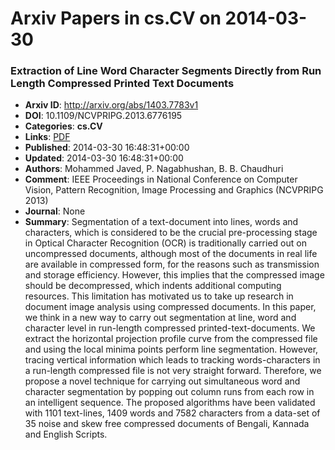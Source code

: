 # Arxiv Papers in cs.CV on 2014-03-30
### Extraction of Line Word Character Segments Directly from Run Length Compressed Printed Text Documents
- **Arxiv ID**: http://arxiv.org/abs/1403.7783v1
- **DOI**: 10.1109/NCVPRIPG.2013.6776195
- **Categories**: **cs.CV**
- **Links**: [PDF](http://arxiv.org/pdf/1403.7783v1)
- **Published**: 2014-03-30 16:48:31+00:00
- **Updated**: 2014-03-30 16:48:31+00:00
- **Authors**: Mohammed Javed, P. Nagabhushan, B. B. Chaudhuri
- **Comment**: IEEE Proceedings in National Conference on Computer Vision, Pattern
  Recognition, Image Processing and Graphics (NCVPRIPG 2013)
- **Journal**: None
- **Summary**: Segmentation of a text-document into lines, words and characters, which is considered to be the crucial pre-processing stage in Optical Character Recognition (OCR) is traditionally carried out on uncompressed documents, although most of the documents in real life are available in compressed form, for the reasons such as transmission and storage efficiency. However, this implies that the compressed image should be decompressed, which indents additional computing resources. This limitation has motivated us to take up research in document image analysis using compressed documents. In this paper, we think in a new way to carry out segmentation at line, word and character level in run-length compressed printed-text-documents. We extract the horizontal projection profile curve from the compressed file and using the local minima points perform line segmentation. However, tracing vertical information which leads to tracking words-characters in a run-length compressed file is not very straight forward. Therefore, we propose a novel technique for carrying out simultaneous word and character segmentation by popping out column runs from each row in an intelligent sequence. The proposed algorithms have been validated with 1101 text-lines, 1409 words and 7582 characters from a data-set of 35 noise and skew free compressed documents of Bengali, Kannada and English Scripts.



